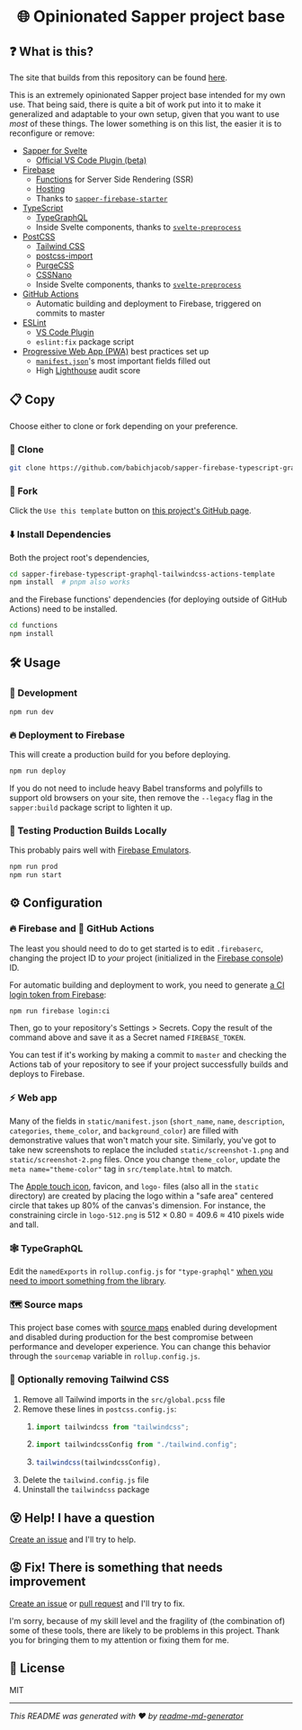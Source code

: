 <h1 align="center">🌐 Opinionated Sapper project base</h1>

## ❓ What is this?
The site that builds from this repository can be found [here](https://fir-sapper-tailwindcss.web.app/).

This is an extremely opinionated Sapper project base intended for my own use. That being said, there is quite a bit of work put into it to make it generalized and adaptable to your own setup, given that you want to use *most* of these things. The lower something is on this list, the easier it is to reconfigure or remove:
- [Sapper for Svelte](https://sapper.svelte.dev/)
  - [Official VS Code Plugin (beta)](https://marketplace.visualstudio.com/items?itemName=svelte.svelte-vscode)
- [Firebase](https://firebase.google.com/)
  - [Functions](https://firebase.google.com/docs/functions/) for Server Side Rendering (SSR)
  - [Hosting](https://firebase.google.com/docs/hosting)
  - Thanks to [`sapper-firebase-starter`](https://github.com/Eckhardt-D/sapper-firebase-starter)
- [TypeScript](https://www.typescriptlang.org/)
  - [TypeGraphQL](https://typegraphql.ml/)
  - Inside Svelte components, thanks to [`svelte-preprocess`](https://github.com/kaisermann/svelte-preprocess)
- [PostCSS](https://postcss.org/)
  - [Tailwind CSS](https://tailwindcss.com/)
  - [postcss-import](https://github.com/postcss/postcss-import)
  - [PurgeCSS](https://www.purgecss.com/)
  - [CSSNano](https://cssnano.co/)
  - Inside Svelte components, thanks to [`svelte-preprocess`](https://github.com/kaisermann/svelte-preprocess)
- [GitHub Actions](https://github.com/features/actions)
  - Automatic building and deployment to Firebase, triggered on commits to master
- [ESLint](https://eslint.org/)
  - [VS Code Plugin](https://marketplace.visualstudio.com/items?itemName=dbaeumer.vscode-eslint)
  - `eslint:fix` package script
- [Progressive Web App (PWA)](https://developer.mozilla.org/en-US/docs/Web/Progressive_web_apps) best practices set up
  - [`manifest.json`](https://developer.mozilla.org/en-US/docs/Web/Manifest)'s most important fields filled out
  - High [Lighthouse](https://developers.google.com/web/tools/lighthouse) audit score

## 📋 Copy

Choose either to clone or fork depending on your preference.

### 🐑 Clone

```sh
git clone https://github.com/babichjacob/sapper-firebase-typescript-graphql-tailwindcss-actions-template
```

### 🍴 Fork

Click the `Use this template` button on [this project's GitHub page](https://github.com/babichjacob/sapper-firebase-typescript-graphql-tailwindcss-actions-template).

### ⬇️ Install Dependencies
Both the project root's dependencies,
```sh
cd sapper-firebase-typescript-graphql-tailwindcss-actions-template
npm install  # pnpm also works
```
and the Firebase functions' dependencies (for deploying outside of GitHub Actions) need to be installed.
```sh
cd functions
npm install
```


## 🛠 Usage

### 🧪 Development

```sh
npm run dev
```

### 🔥 Deployment to Firebase
This will create a production build for you before deploying.
```sh
npm run deploy
```

If you do not need to include heavy Babel transforms and polyfills to support old browsers on your site, then remove the `--legacy` flag in the `sapper:build` package script to lighten it up.

### 🔨 Testing Production Builds Locally
This probably pairs well with [Firebase Emulators](https://firebase.google.com/docs/rules/emulator-setup).
```sh
npm run prod
npm run start
```

## ⚙ Configuration

### 🔥 Firebase and 🐙 GitHub Actions
The least you should need to do to get started is to edit `.firebaserc`, changing the project ID to *your* project (initialized in the [Firebase console](https://console.firebase.google.com/)) ID.

For automatic building and deployment to work, you need to generate [a CI login token from Firebase](https://firebase.google.com/docs/cli#cli-ci-systems):
```sh
npm run firebase login:ci
```
Then, go to your repository's Settings > Secrets. Copy the result of the command above and save it as a Secret named `FIREBASE_TOKEN`.

You can test if it's working by making a commit to `master` and checking the Actions tab of your repository to see if your project successfully builds and deploys to Firebase.

### ⚡ Web app
Many of the fields in `static/manifest.json` (`short_name`, `name`, `description`, `categories`, `theme_color`, and `background_color`) are filled with demonstrative values that won't match your site. Similarly, you've got to take new screenshots to replace the included `static/screenshot-1.png` and `static/screenshot-2.png` files. Once you change `theme_color`, update the `meta name="theme-color"` tag in `src/template.html` to match.

The [Apple touch icon](https://developer.apple.com/library/archive/documentation/AppleApplications/Reference/SafariWebContent/ConfiguringWebApplications/ConfiguringWebApplications.html), favicon, and `logo-` files (also all in the `static` directory) are created by placing the logo within a "safe area" centered circle that takes up 80% of the canvas's dimension. For instance, the constraining circle in `logo-512.png` is 512 × 0.80 = 409.6 ≈ 410 pixels wide and tall. 

### 🕸️ TypeGraphQL
Edit the `namedExports` in `rollup.config.js` for `"type-graphql"` [when you need to import something from the library](https://github.com/MichalLytek/type-graphql/issues/378).

### 🗺 Source maps
This project base comes with [source maps](https://blog.teamtreehouse.com/introduction-source-maps) enabled during development and disabled during production for the best compromise between performance and developer experience. You can change this behavior through the `sourcemap` variable in `rollup.config.js`.

### 💨 Optionally removing Tailwind CSS

1. Remove all Tailwind imports in the `src/global.pcss` file
2. Remove these lines in `postcss.config.js`:
    1. ```js
       import tailwindcss from "tailwindcss";
       ```
    3. ```js
       import tailwindcssConfig from "./tailwind.config";
       ```
    3. ```js
       tailwindcss(tailwindcssConfig),
       ```
3. Delete the `tailwind.config.js` file
4. Uninstall the `tailwindcss` package

## 😵 Help! I have a question

[Create an issue](https://github.com/babichjacob/sapper-typescript-graphql-template/issues/new) and I'll try to help.

## 😡 Fix! There is something that needs improvement

[Create an issue](https://github.com/babichjacob/sapper-typescript-graphql-template/issues/new) or [pull request](https://github.com/babichjacob/sapper-typescript-graphql-template/pulls) and I'll try to fix.

I'm sorry, because of my skill level and the fragility of (the combination of) some of these tools, there are likely to be problems in this project. Thank you for bringing them to my attention or fixing them for me.

## 📄 License

MIT

---

_This README was generated with ❤️ by [readme-md-generator](https://github.com/kefranabg/readme-md-generator)_
